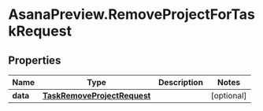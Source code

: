# AsanaPreview.RemoveProjectForTaskRequest

## Properties

Name | Type | Description | Notes
------------ | ------------- | ------------- | -------------
**data** | [**TaskRemoveProjectRequest**](TaskRemoveProjectRequest.md) |  | [optional] 


